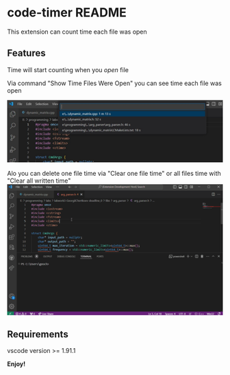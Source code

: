 # code-timer README

This extension can count time each file was open

## Features
Time will start counting when you *open* file

Via command "Show Time Files Were Open" you can see time each file was open

![feature "Time Files Were Open"](images/Show-Time-Files-Were-Open.jpg)


Alo you can delete one file time via "Clear one file time" or all files time with "Clear all written time"
![clearing example](images/clearing-time-example.gif)


## Requirements

vscode version >= 1.91.1

**Enjoy!**
